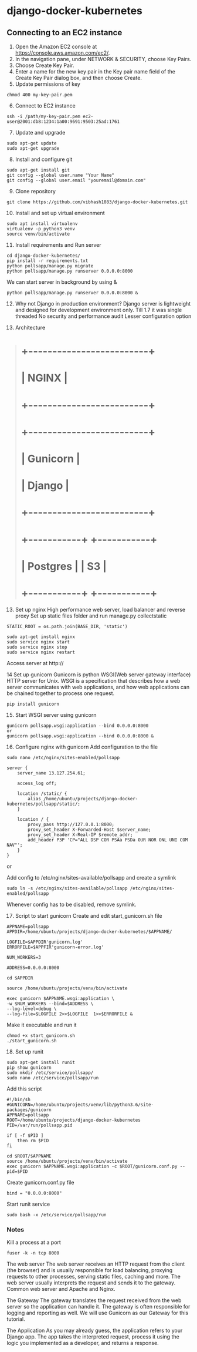# django-docker-kubernetes

## Connecting to an EC2 instance

1. Open the Amazon EC2 console at https://console.aws.amazon.com/ec2/.
2. In the navigation pane, under NETWORK & SECURITY, choose Key Pairs.
3. Choose Create Key Pair.
4. Enter a name for the new key pair in the Key pair name field of the Create Key Pair dialog box, and then choose Create.
5. Update permissions of key
 ```
chmod 400 my-key-pair.pem
```
6. Connect to EC2 instance
```
ssh -i /path/my-key-pair.pem ec2-user@2001:db8:1234:1a00:9691:9503:25ad:1761
```
7. Update and upgrade
```
sudo apt-get update
sudo apt-get upgrade
```
8. Install and configure git
```
sudo apt-get install git
git config --global user.name "Your Name"
git config --global user.email "youremail@domain.com"
```
9. Clone repository
```
git clone https://github.com/vibhash1083/django-docker-kubernetes.git
```
10. Install and set up virtual environment
```
sudo apt install virtualenv
virtualenv -p python3 venv
source venv/bin/activate
```
11. Install requirements and Run server
```
cd django-docker-kubernetes/
pip install -r requirements.txt
python pollsapp/manage.py migrate
python pollsapp/manage.py runserver 0.0.0.0:8000
```
We can start server in background by using &
```
python pollsapp/manage.py runserver 0.0.0.0:8000 &
```
12. Why not Django in production environment?
Django server is lightweight and designed for development environment only.
Till 1.7 it was single threaded
No security and performance audit
Lesser configuration option

12. Architecture
>    # +-------------------------+
>    # |           NGINX         |
>    # +-------------------------+
>    # +-------------------------+
>    # |         Gunicorn        |
>    # |          Django         |
>    # +-------------------------+
>    # +-----------+ +-----------+
>    # |  Postgres | |     S3    |
>    # +-----------+ +-----------+

13. Set up nginx
High performance web server, load balancer and reverse proxy
Set up static files folder and run manage.py collectstatic
```
STATIC_ROOT = os.path.join(BASE_DIR, 'static')
```

```
sudo apt-get install nginx
sudo service nginx start
sudo service nginx stop
sudo service nginx restart
```
Access server at http://<ip-address>

14 Set up gunicorn
Gunicorn is python WSGI(Web server gateway interface) HTTP server for Unix. WSGI is a specification that describes how a web server communicates with web applications, and how web applications can be chained together to process one request.
```
pip install gunicorn
```
15. Start WSGI server using gunicorn
```
gunicorn pollsapp.wsgi:application --bind 0.0.0.0:8000
or
gunicorn pollsapp.wsgi:application --bind 0.0.0.0:8000 &
```
16. Configure nginx with gunicorn
Add configuration to the file 
```
sudo nano /etc/nginx/sites-enabled/pollsapp
```

```
server {
    server_name 13.127.254.61;

    access_log off;

    location /static/ {
        alias /home/ubuntu/projects/django-docker-kubernetes/pollsapp/static/;
    }

    location / {
        proxy_pass http://127.0.0.1:8000;
        proxy_set_header X-Forwarded-Host $server_name;
        proxy_set_header X-Real-IP $remote_addr;
        add_header P3P 'CP="ALL DSP COR PSAa PSDa OUR NOR ONL UNI COM NAV"';
    }
}
```

or 

Add config to /etc/nginx/sites-available/pollsapp and create a symlink
```
sudo ln -s /etc/nginx/sites-available/pollsapp /etc/nginx/sites-enabled/pollsapp
```

Whenever config has to be disabled, remove symlink.

17. Script to start gunicorn
Create and edit start_gunicorn.sh file
```
APPNAME=pollsapp
APPDIR=/home/ubuntu/projects/django-docker-kubernetes/$APPNAME/

LOGFILE=$APPDIR'gunicorn.log'
ERRORFILE=$APPFIR'gunicorn-error.log'

NUM_WORKERS=3

ADDRESS=0.0.0.0:8000

cd $APPDIR

source /home/ubuntu/projects/venv/bin/activate

exec gunicorn $APPNAME.wsgi:application \
-w $NUM_WORKERS --bind=$ADDRESS \
--log-level=debug \
--log-file=$LOGFILE 2>>$LOGFILE  1>>$ERRORFILE &
```
Make it executable and run it
```
chmod +x start_gunicorn.sh
./start_gunicorn.sh
```
18. Set up runit
```
sudo apt-get install runit
pip show gunicorn
sudo mkdir /etc/service/pollsapp/
sudo nano /etc/service/pollsapp/run
```

Add this script
```
#!/bin/sh
#GUNICORN=/home/ubuntu/projects/venv/lib/python3.6/site-packages/gunicorn
APPNAME=pollsapp
ROOT=/home/ubuntu/projects/django-docker-kubernetes
PID=/var/run/pollsapp.pid

if [ -f $PID ]
    then rm $PID
fi

cd $ROOT/$APPNAME
source /home/ubuntu/projects/venv/bin/activate
exec gunicorn $APPNAME.wsgi:application -c $ROOT/gunicorn.conf.py --pid=$PID
```

Create gunicorn.conf.py file
```
bind = "0.0.0.0:8000"
```
Start runit service
```
sudo bash -x /etc/service/pollsapp/run
```

### Notes
Kill a process at a port
```
fuser -k -n tcp 8000
```


The web server
The web server receives an HTTP request from the client (the browser) and is usually responsible for load balancing, proxying requests to other processes, serving static files, caching and more. The web server usually interprets the request and sends it to the gateway. Common web server and Apache and Nginx. 

The Gateway
The gateway translates the request received from the web server so the application can handle it. The gateway is often responsible for logging and reporting as well. We will use Gunicorn as our Gateway for this tutorial.

The Application
As you may already guess, the application refers to your Django app. The app takes the interpreted request, process it using the logic you implemented as a developer, and returns a response.

